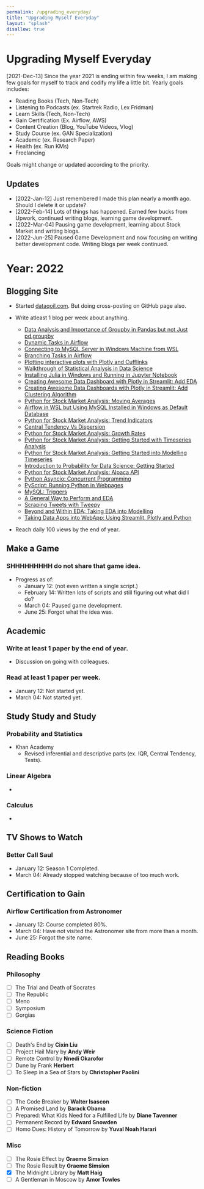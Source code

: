 ```yaml
---
permalink: /upgrading_everyday/
title: "Upgrading Myself Everyday"
layout: "splash"
disallow: true
---
```

# Upgrading Myself Everyday 
[2021-Dec-13] Since the year 2021 is ending within few weeks, I am making few goals for myself to track and codify my life a little bit. Yearly goals includes: 
* Reading Books (Tech, Non-Tech)
* Listening to Podcasts (ex. Startrek Radio, Lex Fridman)
* Learn Skills (Tech, Non-Tech)
* Gain Certification (Ex. Airflow, AWS)
* Content Creation (Blog, YouTube Videos, Vlog)
* Study Course (ex. GAN Specialization)
* Academic (ex. Research Paper)
* Health (ex. Run KMs)
* Freelancing

Goals might change or updated according to the priority.
## Updates
* [2022-Jan-12] Just remembered I made this plan nearly a month ago. Should I delete it or update?
* [2022-Feb-14] Lots of things has happened. Earned few bucks from Upwork, continued writing blogs, learning game development.
* [2022-Mar-04] Pausing game development, learning about Stock Market and writing blogs.
* [2022-Jun-25] Paused Game Development and now focusing on writing better development code. Writing blogs per week continued.

# Year: 2022
## Blogging Site
* Started [dataqoil.com](https://dataqoil.com). But doing cross-posting on GitHub page also.
* Write atleast 1 blog per week about anything. 
    * [Data Analysis and Importance of Groupby in Pandas but not Just pd.groupby](https://q-viper.github.io/2022/01/05/data-analysis-pandas-groupby/)
    * [Dynamic Tasks in Airflow](https://q-viper.github.io/2022/01/09/airflow-dynamic-tasks/)
    * [Connecting to MySQL Server in Windows Machine from WSL](https://q-viper.github.io/2022/01/13/connecting-windows-mysql-from-wsl/)
    * [Branching Tasks in Airflow](https://q-viper.github.io/2022/01/23/branching-task-in-airflow/)
    * [Plotting interactive plots with Plotly and Cufflinks](https://q-viper.github.io/2022/01/29/interactive-plot-with-plotly-cufflinks/)
    * [Walkthrough of Statistical Analysis in Data Science](https://q-viper.github.io/2022/02/05/statistical-analysis-in-data-science/)
    * [Installing Julia in Windows and Running in Jupyter Notebook](https://q-viper.github.io/2022/02/13/installing-julia-in-windows-running-in-jupyter/)
    * [Creating Awesome Data Dashboard with Plotly in Streamlit: Add EDA](https://q-viper.github.io/2022/02/20/creating-data-dashboards-with-plotly-in.streamlit/)
    * [Creating Awesome Data Dashboards with Plotly in Streamlit: Add Clustering Algorithm](https://q-viper.github.io/2022/02/27/creating-data-dashboards-with-plotly-in.streamlit_clustering/)
    * [Python for Stock Market Analysis: Moving Averages](https://q-viper.github.io/2022/03/06/python-for-stock-market-analysis-moving-average/)
    * [Airflow in WSL but Using MySQL Installed in Windows as Default Database](https://q-viper.github.io/2022/03/13/airflow-in-wsl-but-using-mysql-from-windows-as-default-from/)
    * [Python for Stock Market Analysis: Trend Indicators](https://q-viper.github.io/2022/03/20/python-for-stock-market-analysis-technical-indicators/)
    * [Central Tendency Vs Dispersion](https://q-viper.github.io/2022/03/27/central-tendency-vs-dispersion/)
    * [Python for Stock Market Analysis: Growth Rates](https://q-viper.github.io/2022/04/03/python-for-stock-market-analysis-growth-rates/)
    * [Python for Stock Market Analysis: Getting Started with Timeseries Analysis](https://q-viper.github.io/2022/04/10/python-for-stock-market-analysis-getting-started-into-timeseries-analysis/)
    * [Python for Stock Market Analysis: Getting Started into Modelling Timeseries](https://q-viper.github.io/2022/04/17/python-for-stock-market-analysis-getting-started-into-modeling/)
    * [Introduction to Probability for Data Science: Getting Started](https://q-viper.github.io/2022/04/24/introduction-to-probability-for-data-science-getting-started/)
    * [Python for Stock Market Analysis: Alpaca API](https://q-viper.github.io/2022/05/01/python-for-stock-market-analysis-alpaca-api/)
    * [Python Asyncio: Concurrent Programming](https://q-viper.github.io/2022/05/08/python-asyncio/)
    * [PyScript: Running Python in Webpages](https://q-viper.github.io/2022/05/15/pyscript-running-python-in-webpages/)
    * [MySQL: Triggers](https://q-viper.github.io/2022/05/22/mysql-triggers/)
    * [A General Way to Perform and EDA](https://q-viper.github.io/2022/05/29/a-general-way-to-perform-eda/)
    * [Scraping Tweets with Tweepy](https://q-viper.github.io/2022/06/04/scraping-tweets-with-tweepy/)
    * [Beyond and Within EDA: Taking EDA into Modelling](https://q-viper.github.io/2022/06/11/beyond-and-within-eda/)
    * [Taking Data Apps into WebApp: Using Streamlit, Plotly and Python](https://q-viper.github.io/2022/06/19/taking-data-apps-into-webapp/)
    
* Reach daily 100 views by the end of year.

## Make a Game
### SHHHHHHHHH do not share that game idea.
* Progress as of:
    * January 12: (not even written a single script.)
    * February 14: Written lots of scripts and still figuring out what did I do?
    * March 04: Paused game development.
    * June  25: Forgot what the idea was.
## Academic
### Write at least 1 paper by the end of year.
* Discussion on going with colleagues.

### Read at least 1 paper per week.
* January 12: Not started yet.
* March 04: Not started yet.

## Study Study and Study
### Probability and Statistics
* Khan Academy
    * Revised inferential and descriptive parts (ex. IQR, Central Tendency, Tests).

### Linear Algebra
*

### Calculus
*

## TV Shows to Watch
### Better Call Saul 
* January 12: Season 1 Completed.
* March 04: Already stopped watching because of too much work.

## Certification to Gain
### Airflow Certification from Astronomer
* January 12: Course completed 80%.
* March 04: Have not visited the Astronomer site from more than a month.
* June 25: Forgot the site name.

## Reading Books
### Philosophy
- [ ] The Trial and Death of Socrates
- [ ] The Republic 
- [ ] Meno
- [ ] Symposium
- [ ] Gorgias

### Science Fiction
- [ ] Death's End by **Cixin Liu**
- [ ] Project Hail Mary by **Andy Weir**
- [ ] Remote Control by **Nnedi Okarofor**
- [ ] Dune by Frank **Herbert**
- [ ] To Sleep in a Sea of Stars by **Christopher Paolini**

### Non-fiction
- [ ] The Code Breaker by **Walter Isascon**
- [ ] A Promised Land by **Barack Obama**
- [ ] Prepared: What Kids Need for a Fulfilled Life by **Diane Tavenner**
- [ ] Permanent Record by **Edward Snowden**
- [ ] Homo Dues: History of Tomorrow by **Yuval Noah Harari**

### Misc
- [ ] The Rosie Effect by **Graeme Simsion**
- [ ] The Rosie Result by **Graeme Simsion**
- [x] The Midnight Library by **Matt Haig**
- [ ] A Gentleman in Moscow by **Amor Towles**